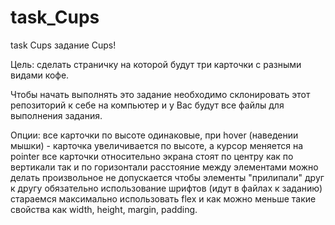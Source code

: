 # task_Cups
task Cups
задание Cups!

Цель: сделать страничку на которой будут три карточки с разными видами кофе.

Чтобы начать выполнять это задание необходимо склонировать этот репозиторий к себе на компьютер и у Вас будут все файлы для выполнения задания. 

Опции:
все карточки по высоте одинаковые, при hover (наведении мышки) - карточка увеличивается по высоте, а курсор меняется на pointer
все карточки относительно экрана стоят по центру как по вертикали так и по горизонтали
расстояние между элементами можно делать произвольное
не допускается чтобы элементы "прилипали" друг к другу
обязательно использование шрифтов (идут в файлах к заданию)
стараемся максимально использовать flex и как можно меньше такие свойства как width, height, margin, padding.
